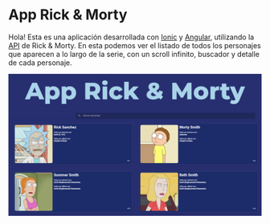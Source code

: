 # App Rick & Morty
Hola! Esta es una aplicación desarrollada con [Ionic](https://ionicframework.com/) y [Angular](https://angular.io/), utilizando la [API](https://rickandmortyapi.com/) de Rick & Morty. En esta podemos ver el listado de todos los personajes que aparecen a lo largo de la serie, con un scroll infinito, buscador y detalle de cada personaje.

![preview img](/preview.png)

